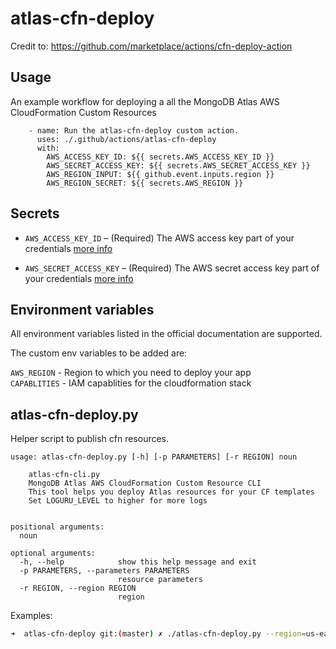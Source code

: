 # atlas-cfn-deploy

Credit to: https://github.com/marketplace/actions/cfn-deploy-action 

## Usage

An example workflow for deploying a all the MongoDB Atlas AWS CloudFormation Custom Resources

```
    - name: Run the atlas-cfn-deploy custom action.
      uses: ./.github/actions/atlas-cfn-deploy
      with:
        AWS_ACCESS_KEY_ID: ${{ secrets.AWS_ACCESS_KEY_ID }}
        AWS_SECRET_ACCESS_KEY: ${{ secrets.AWS_SECRET_ACCESS_KEY }}
        AWS_REGION_INPUT: ${{ github.event.inputs.region }}
        AWS_REGION_SECRET: ${{ secrets.AWS_REGION }}

```

## Secrets

 - `AWS_ACCESS_KEY_ID` – (Required) The AWS access key part of your credentials [more info](https://help.github.com/en/actions/automating-your-workflow-with-github-actions/creating-and-using-encrypted-secrets)
 
 - `AWS_SECRET_ACCESS_KEY` – (Required) The AWS secret access key part of your credentials [more info](https://help.github.com/en/actions/automating-your-workflow-with-github-actions/creating-and-using-encrypted-secrets)

## Environment variables

All environment variables listed in the official documentation are supported.

The custom env variables to be added are:

`AWS_REGION` - Region to which you need to deploy your app<br>
`CAPABLITIES` - IAM capablities for the cloudformation stack<br>

## atlas-cfn-deploy.py

Helper script to publish cfn resources.

```
usage: atlas-cfn-deploy.py [-h] [-p PARAMETERS] [-r REGION] noun

    atlas-cfn-cli.py
    MongoDB Atlas AWS CloudFormation Custom Resource CLI
    This tool helps you deploy Atlas resources for your CF templates
    Set LOGURU_LEVEL to higher for more logs
     

positional arguments:
  noun

optional arguments:
  -h, --help            show this help message and exit
  -p PARAMETERS, --parameters PARAMETERS
                        resource parameters
  -r REGION, --region REGION
                        region

```

Examples:

```bash
➜  atlas-cfn-deploy git:(master) ✗ ./atlas-cfn-deploy.py --region=us-east-2 all+ 
```

